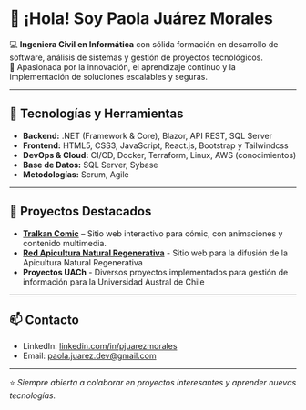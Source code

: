 # 👋 ¡Hola! Soy Paola Juárez Morales

💻 **Ingeniera Civil en Informática** con sólida formación en desarrollo de software, análisis de sistemas y gestión de proyectos tecnológicos.  
🌱 Apasionada por la innovación, el aprendizaje continuo y la implementación de soluciones escalables y seguras.

---

## 🚀 Tecnologías y Herramientas

- **Backend:** .NET (Framework & Core), Blazor, API REST, SQL Server
- **Frontend:** HTML5, CSS3, JavaScript, React.js, Bootstrap y Tailwindcss
- **DevOps & Cloud:** CI/CD, Docker, Terraform, Linux, AWS (conocimientos)
- **Base de Datos:** SQL Server, Sybase
- **Metodologías:** Scrum, Agile

---

## 📌 Proyectos Destacados
 
- **[Tralkan Comic](https://github.com/tuusuario/tralkancomic)** – Sitio web interactivo para cómic, con animaciones y contenido multimedia.
- **[Red Apicultura Natural Regenerativa](https://github.com/pjuarezm-dev/red-anr)** - Sitio web para la difusión de la Apicultura Natural Regenerativa
- **Proyectos UACh** - Diversos proyectos implementados para gestión de información para la Universidad Austral de Chile

---

## 📫 Contacto

- LinkedIn: [linkedin.com/in/pjuarezmorales](https://www.linkedin.com/in/pjuarezmorales)
- Email: paola.juarez.dev@gmail.com

---

⭐ _Siempre abierta a colaborar en proyectos interesantes y aprender nuevas tecnologías._
